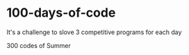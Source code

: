 # 100-days-of-code
It's a challenge to slove 3 competitive programs for each day</br>
</h1>300 codes of Summer 
